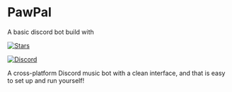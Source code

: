 
# PawPal

A basic discord bot build with 


[![Stars](https://img.shields.io/github/stars/jagrosh/MusicBot.svg)](https://github.com/whyAsif/PawPal/stargazers)

[![Discord](https://discordapp.com/api/guilds/147698382092238848/widget.png)](https://discord.gg/REHtxGErvJ)



A cross-platform Discord music bot with a clean interface, and that is easy to set up and run yourself!


